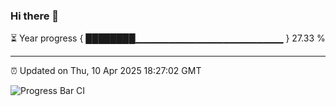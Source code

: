 ### Hi there 👋

⏳ Year progress { ████████▁▁▁▁▁▁▁▁▁▁▁▁▁▁▁▁▁▁▁▁▁▁ } 27.33 %

---

⏰ Updated on Thu, 10 Apr 2025 18:27:02 GMT

![Progress Bar CI](https://github.com/liununu/liununu/workflows/Progress%20Bar%20CI/badge.svg)
